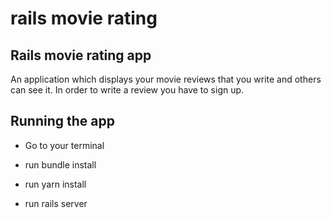 # rails movie rating

## Rails movie rating app

An application which displays your movie reviews that you write and others can see it. In order to write a review you have to sign up.

## Running the app
* Go to your terminal

* run bundle install

* run yarn install

* run rails server